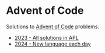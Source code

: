 # Advent of Code

Solutions to [Advent of Code](https://adventofcode.com/) problems.

- [2023 - All solutions in APL](https://github.com/lucasscharenbroch/aoc-23)
- [2024 - New language each day](24/)
